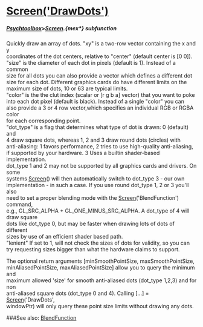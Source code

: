 # [Screen('DrawDots')](Screen-DrawDots) 
##### [Psychtoolbox](Pyschtoolbox)>[Screen](Screen).{mex*} subfunction


Quickly draw an array of dots.  "xy" is a two-row vector containing the x and y  
coordinates of the dot centers, relative to "center" (default center is [0 0]).  
"size" is the diameter of each dot in pixels (default is 1). Instead of a common  
size for all dots you can also provide a vector which defines a different dot  
size for each dot. Different graphics cards do have different limits on the  
maximum size of dots, 10 or 63 are typical limits.  
"color" is the the clut index (scalar or [r g b a] vector) that you want to poke  
into each dot pixel (default is black).  Instead of a single "color" you can  
also provide a 3 or 4 row vector,which specifies an individual RGB or RGBA color  
for each corresponding point.  
"dot\_type" is a flag that determines what type of dot is drawn: 0 (default) and  
4 draw square dots, whereas 1, 2 and 3 draw round dots (circles) with  
anti-aliasing: 1 favors performance, 2 tries to use high-quality anti-aliasing,  
if supported by your hardware. 3 Uses a builtin shader-based implementation.  
dot\_type 1 and 2 may not be supported by all graphics cards and drivers. On some  
systems [Screen](Screen)() will then automatically switch to dot\_type 3 - our own  
implementation - in such a case. If you use round dot\_type 1, 2 or 3 you'll also  
need to set a proper blending mode with the [Screen](Screen)('BlendFunction') command,  
e.g., GL\_SRC\_ALPHA + GL\_ONE\_MINUS\_SRC\_ALPHA. A dot\_type of 4 will draw square  
dots like dot\_type 0, but may be faster when drawing lots of dots of different  
sizes by use of an efficient shader based path.  
"lenient" If set to 1, will not check the sizes of dots for validity, so you can  
try requesting sizes bigger than what the hardware claims to support.  
  
The optional return arguments [minSmoothPointSize, maxSmoothPointSize,  
minAliasedPointSize, maxAliasedPointSize] allow you to query the minimum and  
maximum allowed 'size' for smooth anti-aliased dots (dot\_type 1,2,3) and for non  
anti-aliased square dots (dot\_type 0 and 4). Calling [...] = [Screen](Screen)('DrawDots',  
windowPtr) will only query these point size limits without drawing any dots.  
  


###See also:
[BlendFunction](Screen-BlendFunction)

